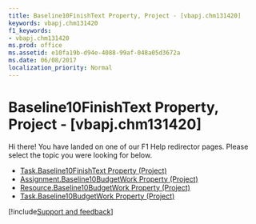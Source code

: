 ```yaml
---
title: Baseline10FinishText Property, Project - [vbapj.chm131420]
keywords: vbapj.chm131420
f1_keywords:
- vbapj.chm131420
ms.prod: office
ms.assetid: e10fa19b-d94e-4088-99af-048a05d3672a
ms.date: 06/08/2017
localization_priority: Normal
---
```



# Baseline10FinishText Property, Project - [vbapj.chm131420]

Hi there! You have landed on one of our F1 Help redirector pages. Please select the topic you were looking for below.

- [Task.Baseline10FinishText Property (Project)](http://msdn.microsoft.com/library/1dde6265-6d9f-b7fd-8bc0-0f5315a6950e%28Office.15%29.aspx)
- [Assignment.Baseline10BudgetWork Property (Project)](http://msdn.microsoft.com/library/6392d966-1ce4-fa4d-28ac-5bced525ba10%28Office.15%29.aspx)
- [Resource.Baseline10BudgetWork Property (Project)](http://msdn.microsoft.com/library/43a01555-b367-fd4b-c61f-8f61d93ff4ab%28Office.15%29.aspx)
- [Task.Baseline10BudgetWork Property (Project)](http://msdn.microsoft.com/library/994d2578-6043-b282-7a1b-eda84ef6ef15%28Office.15%29.aspx)

[!include[Support and feedback](~/includes/feedback-boilerplate.md)]